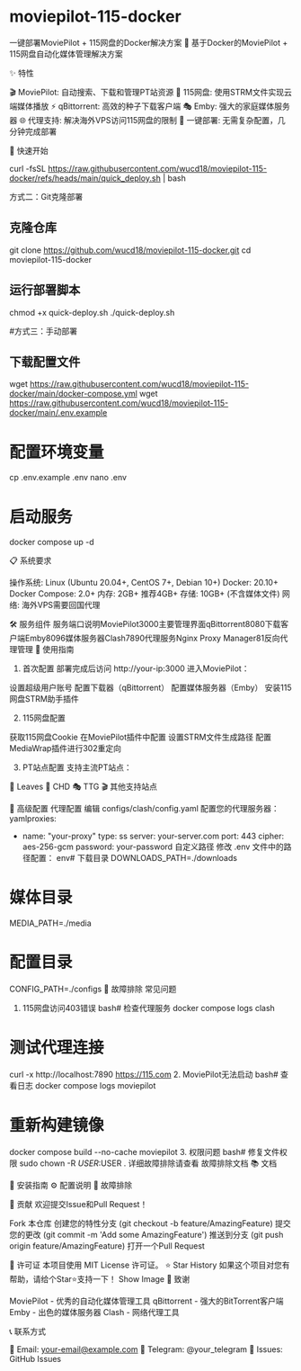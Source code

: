 # moviepilot-115-docker
一键部署MoviePilot + 115网盘的Docker解决方案
🚀 基于Docker的MoviePilot + 115网盘自动化媒体管理解决方案

✨ 特性

🎬 MoviePilot: 自动搜索、下载和管理PT站资源
📁 115网盘: 使用STRM文件实现云端媒体播放
⚡ qBittorrent: 高效的种子下载客户端
🎭 Emby: 强大的家庭媒体服务器
🌐 代理支持: 解决海外VPS访问115网盘的限制
🔧 一键部署: 无需复杂配置，几分钟完成部署

🚀 快速开始

curl -fsSL https://raw.githubusercontent.com/wucd18/moviepilot-115-docker/refs/heads/main/quick_deploy.sh | bash

方式二：Git克隆部署
## 克隆仓库
git clone https://github.com/wucd18/moviepilot-115-docker.git
cd moviepilot-115-docker

## 运行部署脚本
chmod +x quick-deploy.sh
./quick-deploy.sh

#方式三：手动部署
## 下载配置文件
wget https://raw.githubusercontent.com/wucd18/moviepilot-115-docker/main/docker-compose.yml
wget https://raw.githubusercontent.com/wucd18/moviepilot-115-docker/main/.env.example

# 配置环境变量
cp .env.example .env
nano .env

# 启动服务
docker compose up -d

📋 系统要求

操作系统: Linux (Ubuntu 20.04+, CentOS 7+, Debian 10+)
Docker: 20.10+
Docker Compose: 2.0+
内存: 2GB+ 推荐4GB+
存储: 10GB+ (不含媒体文件)
网络: 海外VPS需要回国代理

🛠️ 服务组件
服务端口说明MoviePilot3000主要管理界面qBittorrent8080下载客户端Emby8096媒体服务器Clash7890代理服务Nginx Proxy Manager81反向代理管理
📖 使用指南
1. 首次配置
部署完成后访问 http://your-ip:3000 进入MoviePilot：

设置超级用户账号
配置下载器（qBittorrent）
配置媒体服务器（Emby）
安装115网盘STRM助手插件

2. 115网盘配置

获取115网盘Cookie
在MoviePilot插件中配置
设置STRM文件生成路径
配置MediaWrap插件进行302重定向

3. PT站点配置
支持主流PT站点：

🍃 Leaves
🌸 CHD
🎭 TTG
🎬 其他支持站点

🔧 高级配置
代理配置
编辑 configs/clash/config.yaml 配置您的代理服务器：
yamlproxies:
  - name: "your-proxy"
    type: ss
    server: your-server.com
    port: 443
    cipher: aes-256-gcm
    password: your-password
自定义路径
修改 .env 文件中的路径配置：
env# 下载目录
DOWNLOADS_PATH=./downloads

# 媒体目录
MEDIA_PATH=./media

# 配置目录
CONFIG_PATH=./configs
🐛 故障排除
常见问题
1. 115网盘访问403错误
bash# 检查代理服务
docker compose logs clash

# 测试代理连接
curl -x http://localhost:7890 https://115.com
2. MoviePilot无法启动
bash# 查看日志
docker compose logs moviepilot

# 重新构建镜像
docker compose build --no-cache moviepilot
3. 权限问题
bash# 修复文件权限
sudo chown -R $USER:$USER .
详细故障排除请查看 故障排除文档
📚 文档

📖 安装指南
⚙️ 配置说明
🔧 故障排除

🤝 贡献
欢迎提交Issue和Pull Request！

Fork 本仓库
创建您的特性分支 (git checkout -b feature/AmazingFeature)
提交您的更改 (git commit -m 'Add some AmazingFeature')
推送到分支 (git push origin feature/AmazingFeature)
打开一个Pull Request

📄 许可证
本项目使用 MIT License 许可证。
⭐ Star History
如果这个项目对您有帮助，请给个Star⭐️支持一下！
Show Image
🙏 致谢

MoviePilot - 优秀的自动化媒体管理工具
qBittorrent - 强大的BitTorrent客户端
Emby - 出色的媒体服务器
Clash - 网络代理工具

📞 联系方式

📧 Email: your-email@example.com
💬 Telegram: @your_telegram
🐛 Issues: GitHub Issues
